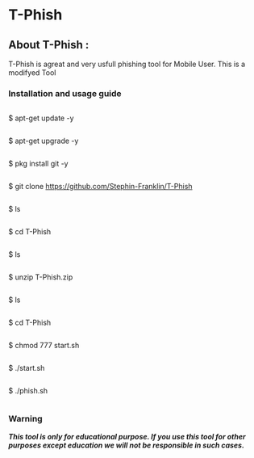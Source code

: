 # T-Phish

## About T-Phish :

T-Phish is agreat and very usfull phishing tool for Mobile User. This is a modifyed Tool

### Installation and usage guide
```
```
$ apt-get update -y
```
```
$ apt-get upgrade -y
```
```
$ pkg install git -y
```
```
$ git clone https://github.com/Stephin-Franklin/T-Phish
```
```
$ ls
```
```
$ cd T-Phish
```
```
$ ls
```
```
$ unzip T-Phish.zip
```
```
$ ls
```
```
$ cd T-Phish
```
```
$ chmod 777 start.sh
```
```
$ ./start.sh
```
```
$ ./phish.sh
```
```

### Warning

***This tool is only for educational purpose. If you use this tool for other purposes except education we will not be responsible in such cases.***




